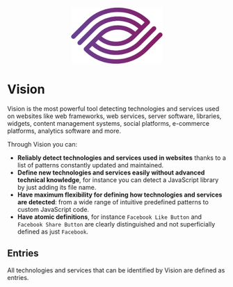 <p align="center"> 
    <img src="vision.svg" alt="" width="210px">
</p>

# Vision
Vision is the most powerful tool detecting technologies and
services used on websites like web frameworks, web services,
server software, libraries, widgets, content management systems, social platforms,
e-commerce platforms, analytics software and more.

Through Vision you can:
-   **Reliably detect technologies and services used in websites**
thanks to a list of patterns constantly updated and maintained.
-   **Define new technologies and services easily without
advanced technical knowledge**, for instance you can detect
a JavaScript library by just adding its file name.
-   **Have maximum flexibility for defining how technologies and
services are detected**: from a wide range of intuitive
predefined patterns to custom JavaScript code.
-   **Have atomic definitions**, for instance `Facebook Like Button`
and `Facebook Share Button` are clearly distinguished and not superficially
defined as just `Facebook`.

## Entries
All technologies and services that can
be identified by Vision are defined as entries.